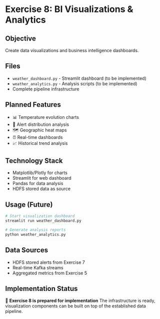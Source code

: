 # Exercise 8: BI Visualizations & Analytics

## Objective
Create data visualizations and business intelligence dashboards.

## Files
- `weather_dashboard.py` - Streamlit dashboard (to be implemented)
- `weather_analytics.py` - Analysis scripts (to be implemented)
- Complete pipeline infrastructure

## Planned Features
- 📊 Temperature evolution charts
- 🚨 Alert distribution analysis
- 🗺️ Geographic heat maps
- ⏰ Real-time dashboards
- 📈 Historical trend analysis

## Technology Stack
- Matplotlib/Plotly for charts
- Streamlit for web dashboard
- Pandas for data analysis
- HDFS stored data as source

## Usage (Future)
```bash
# Start visualization dashboard
streamlit run weather_dashboard.py

# Generate analysis reports
python weather_analytics.py
```

## Data Sources
- HDFS stored alerts from Exercise 7
- Real-time Kafka streams
- Aggregated metrics from Exercise 5

## Implementation Status
🚧 **Exercise 8 is prepared for implementation** 
The infrastructure is ready, visualization components can be built on top of the established data pipeline.
